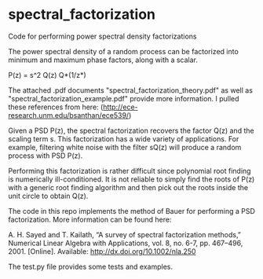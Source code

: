 # spectral_factorization
Code for performing power spectral density factorizations

The power spectral density of a random process can be factorized into minimum and maximum phase factors, along with a scalar.

P(z) = s^2 Q(z) Q\*(1/z\*)

The attached .pdf documents "spectral_factorization_theory.pdf" as well as "spectral_factorization_example.pdf"
provide more information.  I pulled these references from here: (http://ece-research.unm.edu/bsanthan/ece539/)

Given a PSD P(z), the spectral factorization recovers the factor Q(z) and the scaling term s.  This factorization has
a wide variety of applications.  For example, filtering white noise with the filter sQ(z) will produce a random process
with PSD P(z).

Performing this factorization is rather difficult since polynomial root finding is numerically ill-conditioned.  It
is not reliable to simply find the roots of P(z) with a generic root finding algorithm and then pick out the roots
inside the unit circle to obtain Q(z).

The code in this repo implements the method of Bauer for performing a PSD factorization.  More information can be found here:

A. H. Sayed and T. Kailath, “A survey of spectral factorization methods,”
Numerical Linear Algebra with Applications, vol. 8, no. 6-7, pp. 467–496,
2001. [Online]. Available: http://dx.doi.org/10.1002/nla.250

The test.py file provides some tests and examples.
